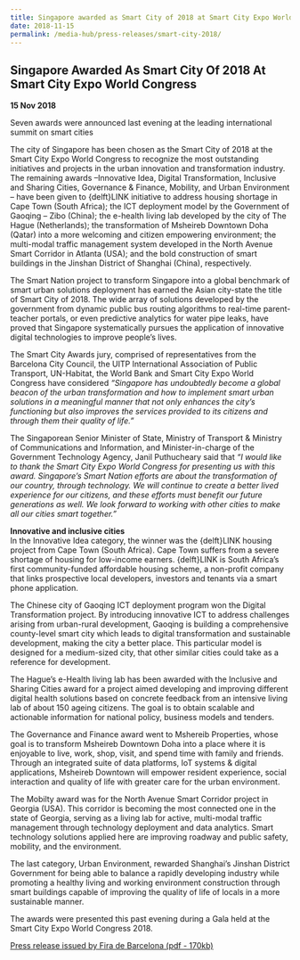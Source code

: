 ```yaml
---
title: Singapore awarded as Smart City of 2018 at Smart City Expo World Congress
date: 2018-11-15
permalink: /media-hub/press-releases/smart-city-2018/
---
```

## Singapore Awarded As Smart City Of 2018 At Smart City Expo World Congress

**15 Nov 2018**

Seven awards were announced last evening at the leading international summit on smart cities

The city of Singapore has been chosen as the Smart City of 2018 at the Smart City Expo World Congress to recognize the most outstanding initiatives and projects in the urban innovation and transformation industry. The remaining awards –Innovative Idea, Digital Transformation, Inclusive and Sharing Cities, Governance & Finance, Mobility, and Urban Environment – have been given to {delft}LINK initiative to address housing shortage in Cape Town (South Africa); the ICT deployment model by the Government of Gaoqing – Zibo (China); the e-health living lab developed by the city of The Hague (Netherlands); the transformation of Msheireb Downtown Doha (Qatar) into a more welcoming and citizen empowering environment; the multi-modal traffic management system developed in the North Avenue Smart Corridor in Atlanta (USA); and the bold construction of smart buildings in the Jinshan District of Shanghai (China), respectively.

The Smart Nation project to transform Singapore into a global benchmark of smart urban solutions deployment has earned the Asian city-state the title of Smart City of 2018. The wide array of solutions developed by the government from dynamic public bus routing algorithms to real-time parent-teacher portals, or even predictive analytics for water pipe leaks, have proved that Singapore systematically pursues the application of innovative digital technologies to improve people’s lives.  

The Smart City Awards jury, comprised of representatives from the Barcelona City Council, the UITP International Association of Public Transport, UN-Habitat, the World Bank and Smart City Expo World Congress have considered  _“Singapore has undoubtedly become a global beacon of the urban transformation and how to implement smart urban solutions in a meaningful manner that not only enhances the city’s functioning but also improves the services provided to its citizens and through them their quality of life.”_
 
The Singaporean Senior Minister of State, Ministry of Transport & Ministry of Communications and Information, and Minister-in-charge of the Government Technology Agency, Janil Puthucheary said that  _“I would like to thank the Smart City Expo World Congress for presenting us with this award. Singapore’s Smart Nation efforts are about the transformation of our country, through technology. We will continue to create a better lived experience for our citizens, and these efforts must benefit our future generations as well. We look forward to working with other cities to make all our cities smart together.”_

  
**Innovative and inclusive cities**  
In the Innovative Idea category, the winner was the {delft}LINK housing project from Cape Town (South Africa). Cape Town suffers from a severe shortage of housing for low-income earners. {delft}LINK is South Africa’s first community-funded affordable housing scheme, a non-profit company that links prospective local developers, investors and tenants via a smart phone application.
  
The Chinese city of Gaoqing ICT deployment program won the Digital Transformation project. By introducing innovative ICT to address challenges arising from urban-rural development, Gaoqing is building a comprehensive county-level smart city which leads to digital transformation and sustainable development, making the city a better place. This particular model is designed for a medium-sized city, that other similar cities could take as a reference for development.
  
The Hague’s e-Health living lab has been awarded with the Inclusive and Sharing Cities award for a project aimed developing and improving different digital health solutions based on concrete feedback from an intensive living lab of about 150 ageing citizens. The goal is to obtain scalable and actionable information for national policy, business models and tenders.
  
The Governance and Finance award went to Mshereib Properties, whose goal is to transform Msheireb Downtown Doha into a place where it is enjoyable to live, work, shop, visit, and spend time with family and friends. Through an integrated suite of data platforms, IoT systems & digital applications, Msheireb Downtown will empower resident experience, social interaction and quality of life with greater care for the urban environment.
  
The Mobilty award was for the North Avenue Smart Corridor project in Georgia (USA). This corridor is becoming the most connected one in the state of Georgia, serving as a living lab for active, multi-modal traffic management through technology deployment and data analytics. Smart technology solutions applied here are improving roadway and public safety, mobility, and the environment.
  
The last category, Urban Environment, rewarded Shanghai’s Jinshan District Government for being able to balance a rapidly developing industry while promoting a healthy living and working environment construction through smart buildings capable of improving the quality of life of locals in a more sustainable manner.

The awards were presented this past evening during a Gala held at the Smart City Expo World Congress 2018.

[Press release issued by Fira de Barcelona (pdf - 170kb)](/files/press-releases/2018/singapore-awarded-as-smart-city-of-2018-at-smart-city-expo-world-congress.pdf)